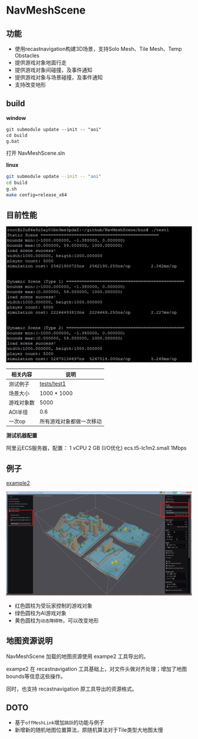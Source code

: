 # NavMeshScene

## 功能

  - 使用recastnavigation构建3D场景，支持Solo Mesh、Tile Mesh、Temp Obstacles
  - 提供游戏对象地面行走
  - 提供游戏对象间碰撞，及事件通知
  - 提供游戏对象与场景碰撞，及事件通知
  - 支持改变地形

## build

**window**

```dos
git submodule update --init -- "aoi"
cd build
g.bat
```

打开 NavMeshScene.sln

**linux**

```bash
git submodule update --init -- "aoi"
cd build
g.sh
make config=release_x64
```

## 目前性能

![图2](assets/2.jpg)

相关内容   | 说明
--------- | -----------------------------------
测试例子   | [tests/test1](tests/test1/main.cpp)
场景大小   | 1000 * 1000
游戏对象数 | 5000
AOI半径    | 0.6
一次op     | 所有游戏对象都做一次移动

**测试机器配置**

阿里云ECS服务器，配置： 1 vCPU 2 GB (I/O优化) ecs.t5-lc1m2.small 1Mbps

## 例子

[example2](example2)

![图1](assets/1.jpg)

  - 红色圆柱为受玩家控制的游戏对象
  - 绿色圆柱为AI游戏对象
  - 黄色圆柱为`动态障碍物`，可以改变地形


## 地图资源说明

NavMeshScene 加载的地图资源使用 exampe2 工具导出的。

exampe2 在 recastnavigation 工具基础上，对文件头做对齐处理；增加了地图bounds等信息这些操作。

同时，也支持 recastnavigation 原工具导出的资源格式。

## DOTO

- 基于`offMeshLink`增加`跳跃`的功能与例子
- 新增新的随机地图位置算法，原随机算法对于Tile类型大地图太慢

